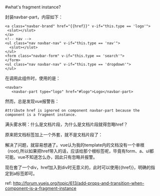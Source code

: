 #what's fragment instance?

封装navbar-part，内容如下：

    <a class="navbar-brand" href="{{href}}" v-if="this.type == 'logo'">
     <slot></slot>
    </a>
    <!-- nav -->
    <ul class="nav navbar-nav" v-if="this.type == 'nav'">
      <slot></slot>
    </ul>
    <form class="navbar-form" v-if="this.type == 'search'">
    </form>
    <ul class="nav navbar-nav" v-if="this.type == 'dropdown'">
    </ul>

在调用此组件时，使用的是：

    <navbar>
       <navbar-part type="logo" href="#logo">Logo</navbar-part>

然而，总是发现vue报警告：
	
    Attribute href is ignored on component navbar-part because the component is a fragment instance.
    
满头雾水啊：什么是文档片段，为什么是文档片段就得忽略href？

原来把文档标签加上一个外套，就不是文档片段了：
  <div>
  	<a class="navbar-brand" href="{{href}}" v-if="this.type == 'logo'">
       <slot></slot>
      </a>
      <!-- nav -->
      <ul class="nav navbar-nav" v-if="this.type == 'nav'">
        <slot></slot>
      </ul>
      <form class="navbar-form" v-if="this.type == 'search'">
      </form>
      <ul class="nav navbar-nav" v-if="this.type == 'dropdown'">
      </ul>
  </div>

解决了问题，就容易想通了。vue认为我的template内的文档没有一个单根（root),所以如果把href带入的话，应该给那个根标签呢，毕竟有form、a、ul都可能。vue不知道怎么办，因此只有忽略并报警。

现在套了一个div，href加入到div时无意义的，此时可以使用{{href}}，明确的指定到a标签即可。

ref: http://forum.vuejs.org/topic/613/add-props-and-transition-when-component-is-a-fragment-instance